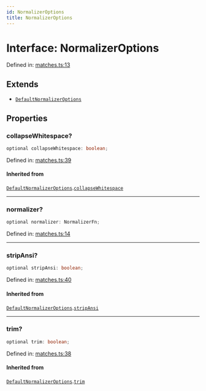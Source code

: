 ```yaml
---
id: NormalizerOptions
title: NormalizerOptions
---
```


<!-- DO NOT EDIT: this page is autogenerated from the type comments -->

# Interface: NormalizerOptions

Defined in: [matches.ts:13](https://github.com/crutchcorn/cli-testing-library/blob/main/packages/cli-testing-library/src/matches.ts#L13)

## Extends

- [`DefaultNormalizerOptions`](defaultnormalizeroptions.md)

## Properties

### collapseWhitespace?

```ts
optional collapseWhitespace: boolean;
```

Defined in: [matches.ts:39](https://github.com/crutchcorn/cli-testing-library/blob/main/packages/cli-testing-library/src/matches.ts#L39)

#### Inherited from

[`DefaultNormalizerOptions`](defaultnormalizeroptions.md).[`collapseWhitespace`](DefaultNormalizerOptions.md#collapsewhitespace)

***

### normalizer?

```ts
optional normalizer: NormalizerFn;
```

Defined in: [matches.ts:14](https://github.com/crutchcorn/cli-testing-library/blob/main/packages/cli-testing-library/src/matches.ts#L14)

***

### stripAnsi?

```ts
optional stripAnsi: boolean;
```

Defined in: [matches.ts:40](https://github.com/crutchcorn/cli-testing-library/blob/main/packages/cli-testing-library/src/matches.ts#L40)

#### Inherited from

[`DefaultNormalizerOptions`](defaultnormalizeroptions.md).[`stripAnsi`](DefaultNormalizerOptions.md#stripansi)

***

### trim?

```ts
optional trim: boolean;
```

Defined in: [matches.ts:38](https://github.com/crutchcorn/cli-testing-library/blob/main/packages/cli-testing-library/src/matches.ts#L38)

#### Inherited from

[`DefaultNormalizerOptions`](defaultnormalizeroptions.md).[`trim`](DefaultNormalizerOptions.md#trim)
